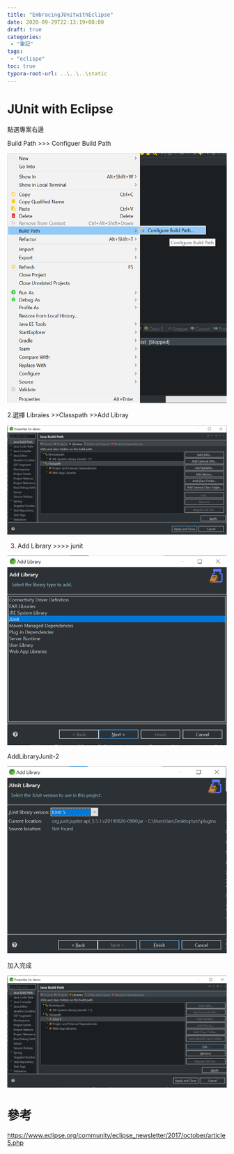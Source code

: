 ```yaml
---
title: "EmbracingJUnitwithEclipse"
date: 2020-09-29T22:13:19+08:00
draft: true
categories:
 - "筆記"
tags:
 - "eclispe"
toc: true
typora-root-url: ..\..\..\static
---
```


# JUnit with Eclipse
<!--more-->



點選專案右邊

Build Path >>> Configuer Build Path 

![ Configuer Build Path ](/images/eclipse/ConfiguerBuildPath.png)

2.選擇 Libraies >>Classpath >>Add Libray

![ JavaBuildPath](/images/eclipse/JavaBuildPath.png)

3. Add Library  >>>> junit

![AddLibraryJunit.png](/images/eclipse/AddLibraryJunit.png)

AddLibraryJunit-2

![ AddLibraryJunit-2 ](/images/eclipse/AddLibraryJunit-2.png)





加入完成

![ JavaBuildPath-2.png](/images/eclipse/JavaBuildPath-2.png)











# 參考

https://www.eclipse.org/community/eclipse_newsletter/2017/october/article5.php



